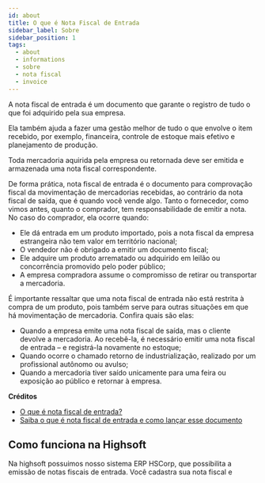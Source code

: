 ```yaml
---
id: about
title: O que é Nota Fiscal de Entrada
sidebar_label: Sobre
sidebar_position: 1
tags:
  - about
  - informations
  - sobre
  - nota fiscal
  - invoice
---
```


A nota fiscal de entrada é um documento que garante o registro de tudo o que foi adquirido pela sua empresa.

Ela também ajuda a fazer uma gestão melhor de tudo o que envolve o item recebido, por exemplo, financeira, controle de estoque mais efetivo e planejamento de produção.

Toda mercadoria aquirida pela empresa ou retornada deve ser emitida e armazenada uma nota fiscal correspondente.

De forma prática, nota fiscal de entrada é o documento para comprovação fiscal da movimentação de mercadorias recebidas, ao contrário da nota fiscal de saída, que é quando você vende algo. Tanto o fornecedor, como vimos antes, quanto o comprador, tem responsabilidade de emitir a nota. No caso do comprador, ela ocorre quando:

- Ele dá entrada em um produto importado, pois a nota fiscal da empresa estrangeira não tem valor em território nacional;
- O vendedor não é obrigado a emitir um documento fiscal;
- Ele adquire um produto arrematado ou adquirido em leilão ou concorrência promovido pelo poder público;
- A empresa compradora assume o compromisso de retirar ou transportar a mercadoria.

É importante ressaltar que uma nota fiscal de entrada não está restrita à compra de um produto, pois também serve para outras situações em que há movimentação de mercadoria. Confira quais são elas:

- Quando a empresa emite uma nota fiscal de saída, mas o cliente devolve a mercadoria. Ao recebê-la, é necessário emitir uma nota fiscal de entrada – e registrá-la novamente no estoque;
- Quando ocorre o chamado retorno de industrialização, realizado por um profissional autônomo ou avulso;
- Quando a mercadoria tiver saído unicamente para uma feira ou exposição ao público e retornar à empresa.

**Créditos**

- [O que é nota fiscal de entrada?](https://www.contabilizei.com.br/contabilidade-online/nota-fiscal-de-entrada/#:~:text=A%20nota%20fiscal%20de%20entrada%20%C3%A9%20um%20documento%20que%20garante,efetivo%2C%20planejamento%20de%20produ%C3%A7%C3%A3o%20etc.)
- [Saiba o que é nota fiscal de entrada e como lançar esse documento](https://blog.contaazul.com/o-que-e-nota-fiscal-de-entrada-e-como-lancar)

## Como funciona na Highsoft

Na highsoft possuimos nosso sistema ERP HSCorp, que possibilita a emissão de notas fiscais de entrada. Você cadastra sua nota fiscal e
